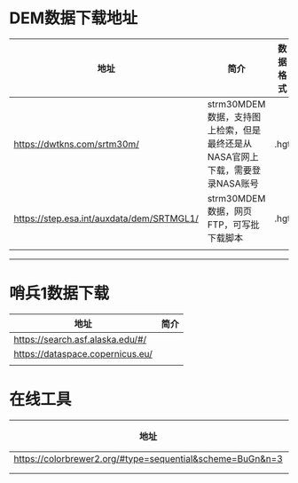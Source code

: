 # DEM数据下载地址

| 地址                                      | 简介                                                         | 数据格式 |
| ----------------------------------------- | ------------------------------------------------------------ | -------- |
| https://dwtkns.com/srtm30m/               | strm30MDEM数据，支持图上检索，但是最终还是从NASA官网上下载，需要登录NASA账号 | .hgt     |
| https://step.esa.int/auxdata/dem/SRTMGL1/ | strm30MDEM数据，网页FTP，可写批下载脚本                      | .hgt     |
|                                           |                                                              |          |

---

# 哨兵1数据下载

| 地址                             | 简介 |
| -------------------------------- | ---- |
| https://search.asf.alaska.edu/#/ |      |
| https://dataspace.copernicus.eu/ |      |
|                                  |      |

# 在线工具

| 地址                                                      | 简介 |
| --------------------------------------------------------- | ---- |
| https://colorbrewer2.org/#type=sequential&scheme=BuGn&n=3 |      |
|                                                           |      |
|                                                           |      |



